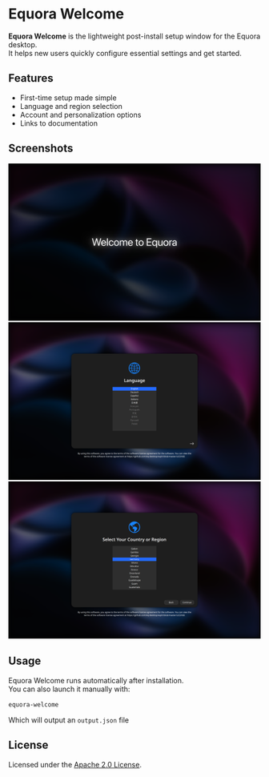 # Equora Welcome

**Equora Welcome** is the lightweight post-install setup window for the Equora desktop.  
It helps new users quickly configure essential settings and get started.

## Features
- First-time setup made simple  
- Language and region selection  
- Account and personalization options  
- Links to documentation

## Screenshots

![Equora Welcome Screenshot](./images/welcome.png)
![Equora Language Screenshot](./images/lang.png)
![Equora Country Screenshot](./images/country.png)

## Usage
Equora Welcome runs automatically after installation.  
You can also launch it manually with:

```bash
equora-welcome
```

Which will output an `output.json` file

## License

Licensed under the [Apache 2.0 License](LICENSE).